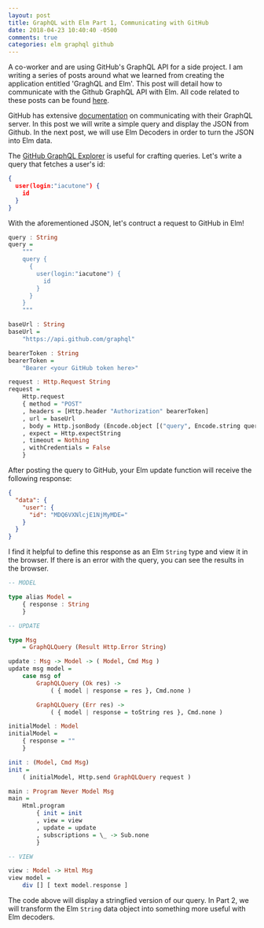 ```yaml
---
layout: post
title: GraphQL with Elm Part 1, Communicating with GitHub
date: 2018-04-23 10:40:40 -0500
comments: true
categories: elm graphql github
---
```


A co-worker and are using GitHub's GraphQL API for a side project. I am writing a series of posts around what we learned from creating the application entitled 'GraghQL and Elm'. This post will detail how to communicate with the Github GraphQL API with Elm. All code related to these posts can be found [here](https://github.com/iacutone/github-elm).

GitHub has extensive [documentation](https://developer.github.com/v4/) on communicating with their GraphQL server. In this post we will write a simple query and display the JSON from Github. In the next post, we will use Elm Decoders in order to turn the JSON into Elm data. 

The [GitHub GraphQL Explorer](https://developer.github.com/v4/explorer/) is useful for crafting queries. Let's write a query that fetches a user's id:

```json
{
  user(login:"iacutone") {
    id
  }
}
```

With the aforementioned JSON, let's contruct a request to GitHub in Elm!

```haskell
query : String
query =
    """
    query {
      {
        user(login:"iacutone") {
          id
        }
      }
    }
    """

baseUrl : String
baseUrl =
    "https://api.github.com/graphql"

bearerToken : String
bearerToken =
    "Bearer <your GitHub token here>"

request : Http.Request String
request =
    Http.request
	{ method = "POST"
	, headers = [Http.header "Authorization" bearerToken]
	, url = baseUrl
	, body = Http.jsonBody (Encode.object [("query", Encode.string query)])
	, expect = Http.expectString
	, timeout = Nothing
	, withCredentials = False
	}
```

After posting the query to GitHub, your Elm update function will receive the following response:

```json
{
  "data": {
    "user": {
      "id": "MDQ6VXNlcjE1NjMyMDE="
    }
  }
}
```

I find it helpful to define this response as an Elm `String` type and view it in the browser. If there is an error with the query, you can see the results in the browser.

```haskell
-- MODEL

type alias Model =
    { response : String
    }

-- UPDATE

type Msg
    = GraphQLQuery (Result Http.Error String)

update : Msg -> Model -> ( Model, Cmd Msg )
update msg model =
    case msg of
        GraphQLQuery (Ok res) ->
            ( { model | response = res }, Cmd.none )

        GraphQLQuery (Err res) ->
            ( { model | response = toString res }, Cmd.none )

initialModel : Model
initialModel =
    { response = ""
    }

init : (Model, Cmd Msg)
init =
    ( initialModel, Http.send GraphQLQuery request )

main : Program Never Model Msg
main =
    Html.program
        { init = init 
        , view = view
        , update = update
        , subscriptions = \_ -> Sub.none
        }

-- VIEW

view : Model -> Html Msg
view model =
    div [] [ text model.response ]
```
The code above will display a stringfied version of our query. In Part 2, we will transform the Elm `String` data object into something more useful with Elm decoders.

